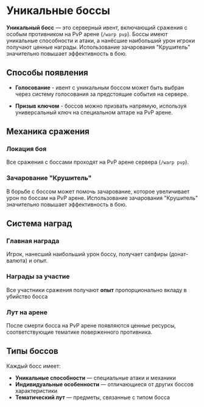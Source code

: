 # Уникальные боссы

**Уникальный босс** — это серверный ивент, включающий сражения с особым противником на PvP арене (`/warp pvp`). Боссы имеют уникальные способности и атаки, а нанёсшие наибольший урон игроки получают ценные награды.
Использование зачарования "Крушитель" значительно повышает эффективность в бою.

## Способы появления

- **Голосование** - ивент с уникальным боссом может быть выбран через систему голосования за предстоящие события на сервере.

- **Призыв ключом** - боссов можно призвать напрямую, используя универсальный ключ на специальном алтаре на PvP арене.

## Механика сражения

### Локация боя
Все сражения с боссами проходят на PvP арене сервера (`/warp pvp`).

### Зачарование "Крушитель"
В борьбе с боссом может помочь зачарование, которое увеличивает урон по боссам на PvP арене. 
Использование зачарования "Крушитель" значительно повышает эффективность в бою.

## Система наград

### Главная награда
Игрок, нанесший наибольший урон боссу, получает сапфиры (донат-валюта) и опыт.

### Награды за участие
Все участники сражения получают **опыт** пропорционально вкладу в убийство босса

### Лут на арене
После смерти босса на PvP арене появляются ценные ресурсы, соответствующие тематике поверженного противника.

## Типы боссов

Каждый босс имеет:
- **Уникальные способности** — специальные атаки и механики
- **Индивидуальные особенности** — отличающиеся от других боссов характеристики
- **Тематический лут** — предметы, связанные с типом босса

